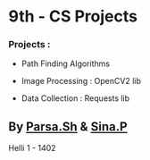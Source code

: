# 9th - CS Projects

### Projects :

- Path Finding Algorithms

- Image Processing : OpenCV2 lib

- Data Collection : Requests lib

## By [Parsa.Sh](https://github.com/Mpshm) & [Sina.P](https://github.com/SinaPourkashani)

Helli 1 - 1402

